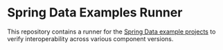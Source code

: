 # Spring Data Examples Runner

This repository contains a runner for the [Spring Data example projects](https://github.com/spring-projects/spring-data-examples) to verify interoperability across various
component versions.
